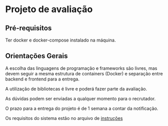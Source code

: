 # Projeto de avaliação

## Pré-requisitos

Ter docker e docker-compose instalado na máquina.

## Orientações Gerais

A escolha das linguagens de programação e frameworks são livres, mas devem seguir a mesma estrutura de containers (Docker) e separação entre backend e frontend para a entrega.

A utilização de bibliotecas é livre e poderá fazer parte da avaliação.

As dúvidas podem ser enviadas a qualquer momento para o recrutador.

O prazo para a entrega do projeto é de 1 semana a contar da notificação.

Os requisitos do sistema estão no arquivo de [instruções](https://github.com/qwasolucoes/person-app/blob/main/INSTRUCTIONS.md)
